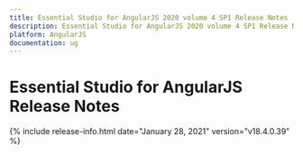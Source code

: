```yaml
---
title: Essential Studio for AngularJS 2020 volume 4 SP1 Release Notes  
description: Essential Studio for AngularJS 2020 volume 4 SP1 Release Notes  
platform: AngularJS
documentation: ug
---
```


# Essential Studio for AngularJS  Release Notes  

{% include release-info.html date="January 28, 2021"  version="v18.4.0.39" %} 







